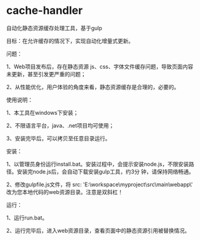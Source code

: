 # cache-handler
自动化静态资源缓存处理工具，基于gulp

目标：在允许缓存的情况下，实现自动化增量式更新。

问题：

1、Web项目发布后，存在静态资源 js、css、字体文件缓存问题，导致页面内容未更新，甚至引发更严重的问题；

2、从性能优化，用户体验的角度来看，静态资源缓存是合理的，必要的。

使用说明：

1、本工具在windows下安装；

2、不限语言平台，java、.net项目均可使用；

3、安装完毕后，可以拷贝至任意目录运行。

安装：

1、以管理员身份运行install.bat。安装过程中，会提示安装node.js，不限安装路径。安装完node.js后，会自动下载安装gulp工具，约3分
钟，请保持网络畅通。

2、修改gulpfile.js文件，将 src: 'E:\\workspace\\myproject\\src\\main\\webapp\\' 改为您本地代码的web资源目录。注意是双斜杠！

运行：

1、运行run.bat。

2、运行完毕后，进入web资源目录，查看页面中的静态资源引用被替换情况。

